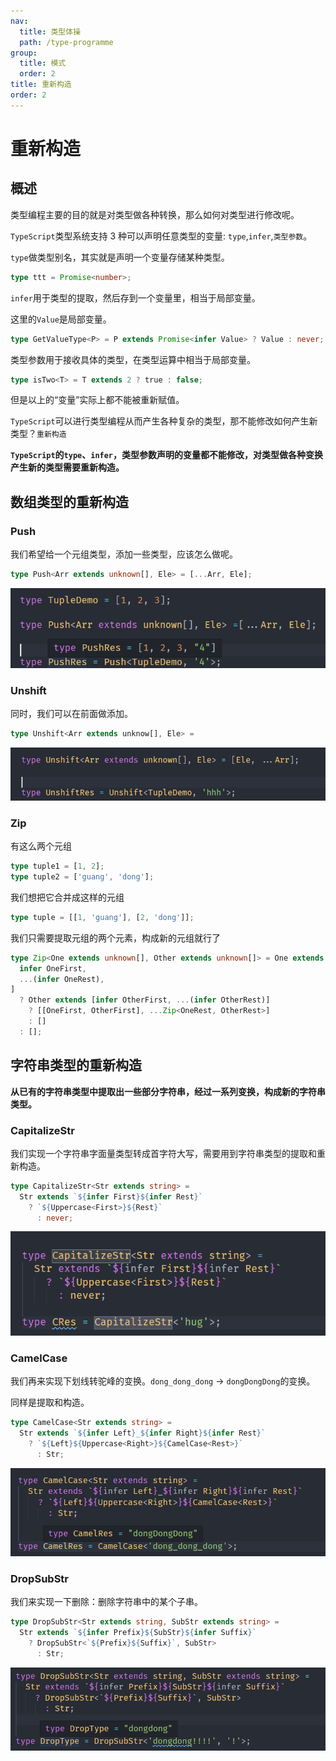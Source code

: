 ```yaml
---
nav:
  title: 类型体操
  path: /type-programme
group:
  title: 模式
  order: 2
title: 重新构造
order: 2
---
```


# 重新构造

## 概述

类型编程主要的目的就是对类型做各种转换，那么如何对类型进行修改呢。

`TypeScript`类型系统支持 3 种可以声明任意类型的变量: `type`,`infer`,`类型参数`。

`type`做类型别名，其实就是声明一个变量存储某种类型。

```ts
type ttt = Promise<number>;
```

`infer`用于类型的提取，然后存到一个变量里，相当于局部变量。

这里的`Value`是局部变量。

```ts
type GetValueType<P> = P extends Promise<infer Value> ? Value : never;
```

类型参数用于接收具体的类型，在类型运算中相当于局部变量。

```ts
type isTwo<T> = T extends 2 ? true : false;
```

但是以上的“变量”实际上都不能被重新赋值。

`TypeScript`可以进行类型编程从而产生各种复杂的类型，那不能修改如何产生新类型？`重新构造`

**`TypeScript`的`type`、`infer`，类型参数声明的变量都不能修改，对类型做各种变换产生新的类型需要重新构造。**

## 数组类型的重新构造

### Push

我们希望给一个元组类型，添加一些类型，应该怎么做呢。

```ts
type Push<Arr extends unknown[], Ele> = [...Arr, Ele];
```

![image-20220224113136202](../../../assert/rebuild/image-20220224113136202.png)

### Unshift

同时，我们可以在前面做添加。

```ts
type Unshift<Arr extends unknow[], Ele> =
```

![image-20220224124846079](../../../assert/rebuild/image-20220224124846079.png)

### Zip

有这么两个元组

```ts
type tuple1 = [1, 2];
type tuple2 = ['guang', 'dong'];
```

我们想把它合并成这样的元组

```ts
type tuple = [[1, 'guang'], [2, 'dong']];
```

我们只需要提取元组的两个元素，构成新的元组就行了

```ts
type Zip<One extends unknown[], Other extends unknown[]> = One extends [
  infer OneFirst,
  ...(infer OneRest),
]
  ? Other extends [infer OtherFirst, ...(infer OtherRest)]
    ? [[OneFirst, OtherFirst], ...Zip<OneRest, OtherRest>]
    : []
  : [];
```

## 字符串类型的重新构造

**从已有的字符串类型中提取出一些部分字符串，经过一系列变换，构成新的字符串类型。**

### CapitalizeStr

我们实现一个字符串字面量类型转成首字符大写，需要用到字符串类型的提取和重新构造。

```ts
type CapitalizeStr<Str extends string> =
  Str extends `${infer First}${infer Rest}`
    ? `${Uppercase<First>}${Rest}`
      : never;
```

![image-20220224145604967](../../../assert/rebuild/image-20220224145604967.png)

### CamelCase

我们再来实现下划线转驼峰的变换。`dong_dong_dong` -> `dongDongDong`的变换。

同样是提取和构造。

```ts
type CamelCase<Str extends string> =
  Str extends `${infer Left}_${infer Right}${infer Rest}`
    ? `${Left}${Uppercase<Right>}${CamelCase<Rest>}`
      : Str;
```

![image-20220224150250677](../../../assert/rebuild/image-20220224150250677.png)

### DropSubStr

我们来实现一下删除：删除字符串中的某个子串。

```ts
type DropSubStr<Str extends string, SubStr extends string> =
  Str extends `${infer Prefix}${SubStr}${infer Suffix}`
    ? DropSubStr<`${Prefix}${Suffix}`, SubStr>
      : Str;
```

![image-20220224150814416](../../../assert/rebuild/image-20220224150814416.png)
